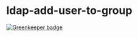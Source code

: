 # ldap-add-user-to-group

[![Greenkeeper badge](https://badges.greenkeeper.io/telemark/ldap-add-user-to-group.svg)](https://greenkeeper.io/)
